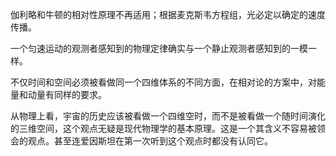 
伽利略和牛顿的相对性原理不再适用；根据麦克斯韦方程组，光必定以确定的速度传播。  

一个匀速运动的观测者感知到的物理定律确实与一个静止观测者感知到的一模一样。  

不仅时间和空间必须被看做同一个四维体系的不同方面，在相对论的方案中，对能量和动量有同样的要求。  

从物理上看，宇宙的历史应该被看做一个四维空时，而不是被看做一个随时间演化的三维空间，这个观点无疑是现代物理学的基本原理。这是一个其含义不容易被领会的观点。甚至连爱因斯坦在第一次听到这个观点时都没有认同它。  


